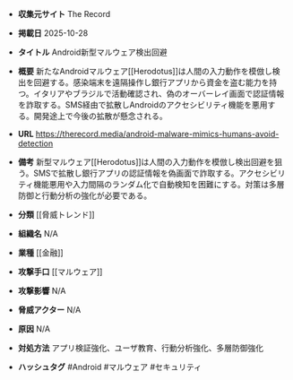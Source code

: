- **収集元サイト**
The Record

- **掲載日**
2025-10-28

- **タイトル**
Android新型マルウェア検出回避

- **概要**
新たなAndroidマルウェア[[Herodotus]]は人間の入力動作を模倣し検出を回避する。感染端末を遠隔操作し銀行アプリから資金を盗む能力を持つ。イタリアやブラジルで活動確認され、偽のオーバーレイ画面で認証情報を詐取する。SMS経由で拡散しAndroidのアクセシビリティ機能を悪用する。開発途上で今後の拡散が懸念される。

- **URL**
https://therecord.media/android-malware-mimics-humans-avoid-detection

- **備考**
新型マルウェア[[Herodotus]]は人間の入力動作を模倣し検出回避を狙う。SMSで拡散し銀行アプリの認証情報を偽画面で詐取する。アクセシビリティ機能悪用や入力間隔のランダム化で自動検知を困難にする。対策は多層防御と行動分析の強化が必要である。

- **分類**
[[脅威トレンド]]

- **組織名**
N/A

- **業種**
[[金融]]

- **攻撃手口**
[[マルウェア]]

- **攻撃影響**
N/A

- **脅威アクター**
N/A

- **原因**
N/A

- **対処方法**
アプリ検証強化、ユーザ教育、行動分析強化、多層防御強化

- **ハッシュタグ**
#Android #マルウェア #セキュリティ
